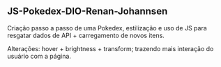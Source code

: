 ## JS-Pokedex-DIO-Renan-Johannsen

Criação passo a passo de uma Pokedex, estilização e uso de JS para resgatar dados de API + carregamento de novos itens.

Alterações: hover + brightness + transform; trazendo mais interação do usuário com a página. 
